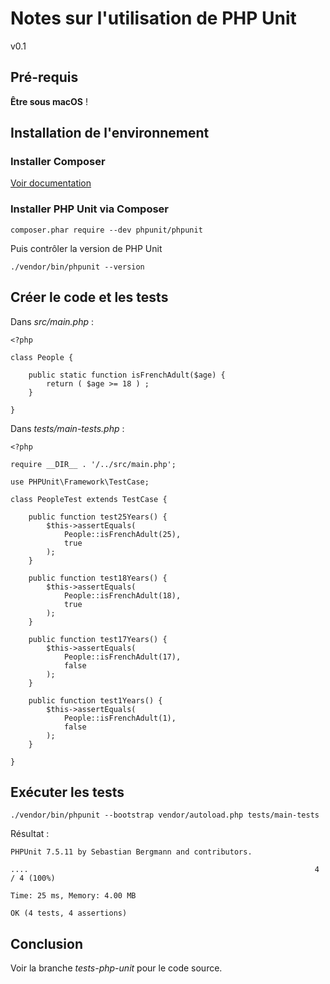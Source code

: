 
# Notes sur l'utilisation de PHP Unit

v0.1

## Pré-requis

**Être sous macOS** !

## Installation de l'environnement

### Installer Composer

[Voir documentation](https://getcomposer.org/download/)

### Installer PHP Unit via Composer

```
composer.phar require --dev phpunit/phpunit
```

Puis contrôler la version de PHP Unit

```
./vendor/bin/phpunit --version
```

## Créer le code et les tests

Dans *src/main.php* :
```
<?php

class People {

	public static function isFrenchAdult($age) {
		return ( $age >= 18 ) ;
	}

}
```

Dans *tests/main-tests.php* :
```
<?php

require __DIR__ . '/../src/main.php';

use PHPUnit\Framework\TestCase;

class PeopleTest extends TestCase {

	public function test25Years() {
		$this->assertEquals(
			People::isFrenchAdult(25),
			true
		);
	}

	public function test18Years() {
		$this->assertEquals(
			People::isFrenchAdult(18),
			true
		);
	}

	public function test17Years() {
		$this->assertEquals(
			People::isFrenchAdult(17),
			false
		);
	}

	public function test1Years() {
		$this->assertEquals(
			People::isFrenchAdult(1),
			false
		);
	}

}
```

## Exécuter les tests

```
./vendor/bin/phpunit --bootstrap vendor/autoload.php tests/main-tests
```

Résultat :
```
PHPUnit 7.5.11 by Sebastian Bergmann and contributors.

....                                                                4 / 4 (100%)

Time: 25 ms, Memory: 4.00 MB

OK (4 tests, 4 assertions)
```

## Conclusion

Voir la branche *tests-php-unit* pour le code source.
